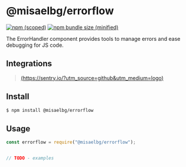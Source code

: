 # @misaelbg/errorflow

[![npm (scoped)](https://img.shields.io/npm/v/@misaelbg/npm-tiny.svg)](https://www.npmjs.com/package/@misaelbg/errorflow)
[![npm bundle size (minified)](https://img.shields.io/bundlephobia/min/@misaelbg/errorflow.svg)](https://www.npmjs.com/package/@misaelbg/errorflow)

The ErrorHandler component provides tools to manage errors and ease debugging for JS code.

## Integrations

> [(https://sentry.io/?utm_source=github&utm_medium=logo)](https://github.com/getsentry/sentry.git)

## Install

```bash
$ npm install @misaelbg/errorflow
```

## Usage

```js
const errorflow = require("@misaelbg/errorflow");


// TODO - examples
```
